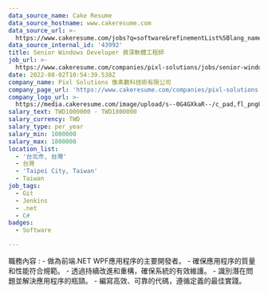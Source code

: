 ```yaml
---
data_source_name: Cake Resume
data_source_hostname: www.cakeresume.com
data_source_url: >-
  https://www.cakeresume.com/jobs?q=software&refinementList%5Blang_name%5D%5B0%5D=English&refinementList%5Bsalary_type%5D=per_year&range%5Bsalary_range%5D%5Bmin%5D=1000000&page=2
data_source_internal_id: '43992'
title: Senior Windows Developer 資深軟體工程師
job_url: >-
  https://www.cakeresume.com/companies/pixl-solutions/jobs/senior-windows-developer-senior-software-engineer
date: 2022-08-02T10:54:39.538Z
company_name: Pixl Solutions 像素數科技術有限公司
company_page_url: 'https://www.cakeresume.com/companies/pixl-solutions'
company_logo_url: >-
  https://media.cakeresume.com/image/upload/s--0G4GXkaR--/c_pad,fl_png8,h_200,w_200/v1657261938/v98o2gg7yupqwiszltgj.png
salary_text: TWD1000000 - TWD1800000
salary_currency: TWD
salary_type: per_year
salary_min: 1000000
salary_max: 1800000
location_list:
  - '台北市, 台灣'
  - 台灣
  - 'Taipei City, Taiwan'
  - Taiwan
job_tags:
  - Git
  - Jenkins
  - .net
  - C#
badges:
  - Software

---
```


職務內容 : - 做為前端.NET WPF應用程序的主要開發者。 - 確保應用程序的質量和性能符合規範。 - 透過持續改進和重構，確保系統的有效維護。 - 識別潛在問題並解決應用程序的瓶頸。 - 編寫高效、可靠的代碼，遵循定義的最佳實踐。